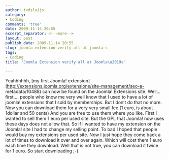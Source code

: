 ```yaml
---
author: tvdsluijs
category:
- Coding
comments: 'true'
date: 2009-11-14 20:55
excerpt_separator: <!--more-->
layout: post
publish_date: 2009-11-14 20:55
slug: joomla-extension-verify-all-at-joomla-s
tags:
- Coding
title: "Joomla Extension verify all at Joomla\u2019s"

---
```

Yeahhhhhh, [my first Joomla!
extension](http://extensions.joomla.org/extensions/site-management/seo-a-
metadata/10488) can now be found on the Joomla! Extensions site. Well… first….
people who know me very well know that I used to have a lot of joomla!
extensions that I sold by memberships. But I don’t do that no more. Now you
can download them for a very very small fee (1 euro, is about 1dollar and 50
cents) And you are free to use them where you like. First I wanted to sell
them 1 euro per used site. But the GPL that Joomla! now uses these days does
not allow that. So if I wanted to have my extension on the Joomla! site I had
to change my selling point. To bad I hoped that people would buy my extensions
per used site. Now I just hope they come back a lot of times to download it
over and over again. Which will cost them 1 euro each time they download. Well
that is not true, you can download it twice for 1 euro. So start downloading
;-)

